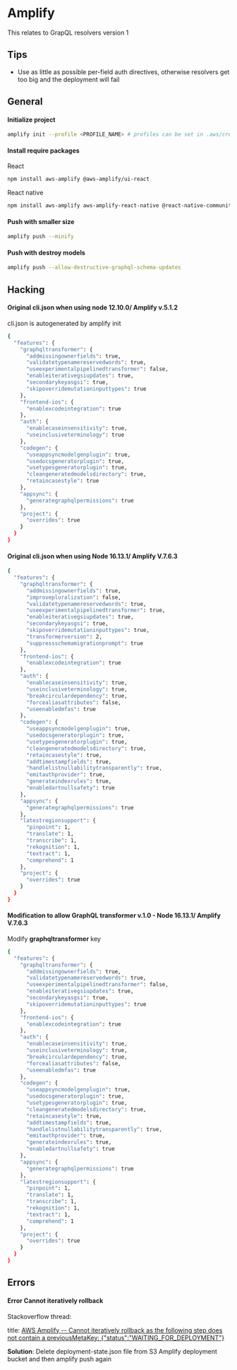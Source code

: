 # Amplify

This relates to GrapQL resolvers version 1

## Tips 

* Use as little as possible per-field auth directives, otherwise resolvers get too big and the deployment will fail 

## General

#### Initialize project

```bash
amplify init --profile <PROFILE_NAME> # profiles can be set in .aws/credentials or .aws/config
```

#### Install require packages 

React 

```bash
npm install aws-amplify @aws-amplify/ui-react
```

React native 

```bash
npm install aws-amplify aws-amplify-react-native @react-native-community/netinfo @react-native-async-storage/async-storage
```

#### Push with smaller size

```bash
amplify push --minify
```

#### Push with destroy models

```bash
amplify push --allow-destructive-graphql-schema-updates
```

## Hacking 

#### Original cli.json when using node 12.10.0/ Amplify v.5.1.2

cli.json is autogenerated by amplify init

```bash
{
  "features": {
    "graphqltransformer": {
      "addmissingownerfields": true,
      "validatetypenamereservedwords": true,
      "useexperimentalpipelinedtransformer": false,
      "enableiterativegsiupdates": true,
      "secondarykeyasgsi": true,
      "skipoverridemutationinputtypes": true
    },
    "frontend-ios": {
      "enablexcodeintegration": true
    },
    "auth": {
      "enablecaseinsensitivity": true,
      "useinclusiveterminology": true
    },
    "codegen": {
      "useappsyncmodelgenplugin": true,
      "usedocsgeneratorplugin": true,
      "usetypesgeneratorplugin": true,
      "cleangeneratedmodelsdirectory": true,
      "retaincasestyle": true
    },
    "appsync": {
      "generategraphqlpermissions": true
    },
    "project": {
      "overrides": true
    }
  }
}


```

#### Original cli.json when using Node 16.13.1/ Amplify V.7.6.3

```bash
{
  "features": {
    "graphqltransformer": {
      "addmissingownerfields": true,
      "improvepluralization": false,
      "validatetypenamereservedwords": true,
      "useexperimentalpipelinedtransformer": true,
      "enableiterativegsiupdates": true,
      "secondarykeyasgsi": true,
      "skipoverridemutationinputtypes": true,
      "transformerversion": 2,
      "suppressschemamigrationprompt": true
    },
    "frontend-ios": {
      "enablexcodeintegration": true
    },
    "auth": {
      "enablecaseinsensitivity": true,
      "useinclusiveterminology": true,
      "breakcirculardependency": true,
      "forcealiasattributes": false,
      "useenabledmfas": true
    },
    "codegen": {
      "useappsyncmodelgenplugin": true,
      "usedocsgeneratorplugin": true,
      "usetypesgeneratorplugin": true,
      "cleangeneratedmodelsdirectory": true,
      "retaincasestyle": true,
      "addtimestampfields": true,
      "handlelistnullabilitytransparently": true,
      "emitauthprovider": true,
      "generateindexrules": true,
      "enabledartnullsafety": true
    },
    "appsync": {
      "generategraphqlpermissions": true
    },
    "latestregionsupport": {
      "pinpoint": 1,
      "translate": 1,
      "transcribe": 1,
      "rekognition": 1,
      "textract": 1,
      "comprehend": 1
    },
    "project": {
      "overrides": true
    }
  }
}
```

#### Modification to allow GraphQL transformer v.1.0 - Node 16.13.1/ Amplify V.7.6.3

Modify **graphqltransformer** key

```bash
{
  "features": {
    "graphqltransformer": {
      "addmissingownerfields": true,
      "validatetypenamereservedwords": true,
      "useexperimentalpipelinedtransformer": false,
      "enableiterativegsiupdates": true,
      "secondarykeyasgsi": true,
      "skipoverridemutationinputtypes": true
    },
    "frontend-ios": {
      "enablexcodeintegration": true
    },
    "auth": {
      "enablecaseinsensitivity": true,
      "useinclusiveterminology": true,
      "breakcirculardependency": true,
      "forcealiasattributes": false,
      "useenabledmfas": true
    },
    "codegen": {
      "useappsyncmodelgenplugin": true,
      "usedocsgeneratorplugin": true,
      "usetypesgeneratorplugin": true,
      "cleangeneratedmodelsdirectory": true,
      "retaincasestyle": true,
      "addtimestampfields": true,
      "handlelistnullabilitytransparently": true,
      "emitauthprovider": true,
      "generateindexrules": true,
      "enabledartnullsafety": true
    },
    "appsync": {
      "generategraphqlpermissions": true
    },
    "latestregionsupport": {
      "pinpoint": 1,
      "translate": 1,
      "transcribe": 1,
      "rekognition": 1,
      "textract": 1,
      "comprehend": 1
    },
    "project": {
      "overrides": true
    }
  }
}
```

## Errors

#### Error Cannot iteratively rollback

Stackoverflow thread: 

title: [AWS Amplify -- Cannot iteratively rollback as the following step does not contain a previousMetaKey: {"status":"WAITING_FOR_DEPLOYMENT"}](https://stackoverflow.com/questions/67591571/aws-amplify-cannot-iteratively-rollback-as-the-following-step-does-not-contai)

**Solution**: Delete deployment-state.json file from S3 Amplify deployment bucket and then amplify push again 